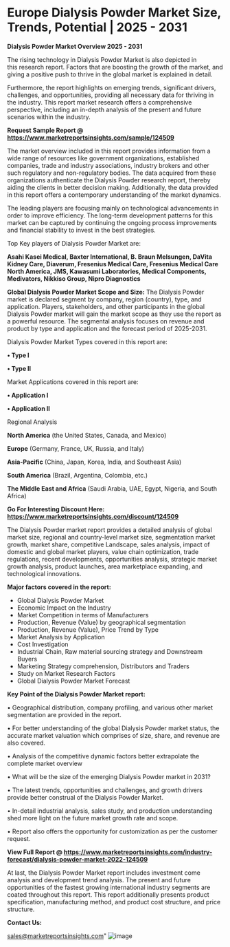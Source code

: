 # Europe Dialysis Powder Market Size, Trends, Potential | 2025 - 2031

<Strong> Dialysis Powder Market Overview 2025 - 2031</strong>

The rising technology in Dialysis Powder Market is also depicted in this research report. Factors that are boosting the growth of the market, and giving a positive push to thrive in the global market is explained in detail.

Furthermore, the report highlights on emerging trends, significant drivers, challenges, and opportunities, providing all necessary data for thriving in the industry. This report market research offers a comprehensive perspective, including an in-depth analysis of the present and future scenarios within the industry.

<strong>Request Sample Report @ <a href=https://www.marketreportsinsights.com/sample/124509>https://www.marketreportsinsights.com/sample/124509</a></strong>

The market overview included in this report provides information from a wide range of resources like government organizations, established companies, trade and industry associations, industry brokers and other such regulatory and non-regulatory bodies. The data acquired from these organizations authenticate the Dialysis Powder research report, thereby aiding the clients in better decision making. Additionally, the data provided in this report offers a contemporary understanding of the market dynamics.

The leading players are focusing mainly on technological advancements in order to improve efficiency. The long-term development patterns for this market can be captured by continuing the ongoing process improvements and financial stability to invest in the best strategies.

Top Key players of Dialysis Powder Market are:

<strong>Asahi Kasei Medical, Baxter International, B. Braun Melsungen, DaVita Kidney Care, Diaverum, Fresenius Medical Care, Fresenius Medical Care North America, JMS, Kawasumi Laboratories, Medical Components, Medivators, Nikkiso Group, Nipro Diagnostics</strong>

<strong><b>Global Dialysis Powder Market Scope and Size:</b></strong>
The Dialysis Powder market is declared segment by company, region (country), type, and application. Players, stakeholders, and other participants in the global Dialysis Powder market will gain the market scope as they use the report as a powerful resource. The segmental analysis focuses on revenue and product by type and application and the forecast period of 2025-2031.

Dialysis Powder Market Types covered in this report are:

<strong>• Type I

• Type II</strong>

Market Applications covered in this report are:

<strong>• Application I

• Application II</strong> 

Regional Analysis

<strong>North America</strong> (the United States, Canada, and Mexico)

<strong>Europe</strong> (Germany, France, UK, Russia, and Italy)

<strong>Asia-Pacific</strong> (China, Japan, Korea, India, and Southeast Asia)

<strong>South America</strong> (Brazil, Argentina, Colombia, etc.)

<strong>The Middle East and Africa</strong> (Saudi Arabia, UAE, Egypt, Nigeria, and South Africa)

<strong>Go For Interesting Discount Here: <a href=https://www.marketreportsinsights.com/discount/124509>https://www.marketreportsinsights.com/discount/124509</a></strong>

The Dialysis Powder market report provides a detailed analysis of global market size, regional and country-level market size, segmentation market growth, market share, competitive Landscape, sales analysis, impact of domestic and global market players, value chain optimization, trade regulations, recent developments, opportunities analysis, strategic market growth analysis, product launches, area marketplace expanding, and technological innovations.

<strong><b>Major factors covered in the report:</b></strong>
<ul>
  <li>Global Dialysis Powder Market </li>
  <li>Economic Impact on the Industry</li>
  <li>Market Competition in terms of Manufacturers</li>
  <li>Production, Revenue (Value) by geographical segmentation</li>
  <li>Production, Revenue (Value), Price Trend by Type</li>
  <li>Market Analysis by Application</li>
  <li>Cost Investigation</li>
  <li>Industrial Chain, Raw material sourcing strategy and Downstream Buyers</li>
  <li>Marketing Strategy comprehension, Distributors and Traders</li>
  <li>Study on Market Research Factors</li>
  <li>Global Dialysis Powder Market Forecast</li>
</ul>

<strong><b>Key Point of the Dialysis Powder Market report:</b></strong>

• Geographical distribution, company profiling, and various other market segmentation are provided in the report.

• For better understanding of the global Dialysis Powder market status, the accurate market valuation which comprises of size, share, and revenue are also covered.

• Analysis of the competitive dynamic factors better extrapolate the complete market overview

• What will be the size of the emerging Dialysis Powder market in 2031?

• The latest trends, opportunities and challenges, and growth drivers provide better construal of the Dialysis Powder Market.

• In-detail industrial analysis, sales study, and production understanding shed more light on the future market growth rate and scope.

• Report also offers the opportunity for customization as per the customer request.

<strong><b>View Full Report @ <a href=https://www.marketreportsinsights.com/industry-forecast/dialysis-powder-market-2022-124509>https://www.marketreportsinsights.com/industry-forecast/dialysis-powder-market-2022-124509</a></b></strong>


At last, the Dialysis Powder Market report includes investment come analysis and development trend analysis. The present and future opportunities of the fastest growing international industry segments are coated throughout this report. This report additionally presents product specification, manufacturing method, and product cost structure, and price structure.

<strong>Contact Us:</strong>

sales@marketreportsinsights.com"
![image](https://github.com/user-attachments/assets/90f1efaa-456e-40cc-b04e-943f96c1caf9)

